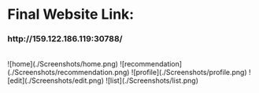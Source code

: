 <h1>Final Website Link:</h1> <h3>http://159.122.186.119:30788/</h3>
</br>
![home](./Screenshots/home.png)
![recommendation](./Screenshots/recommendation.png)
![profile](./Screenshots/profile.png)
![edit](./Screenshots/edit.png)
![list](./Screenshots/list.png)
